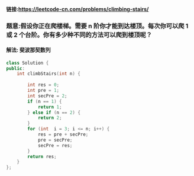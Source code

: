 #### 链接:https://leetcode-cn.com/problems/climbing-stairs/

### 题意:假设你正在爬楼梯。需要 n 阶你才能到达楼顶。每次你可以爬 1 或 2 个台阶。你有多少种不同的方法可以爬到楼顶呢？

#### 解法: 斐波那契数列

```C++
class Solution {
public:
    int climbStairs(int n) {
        
        int res = 0;
        int pre = 1;
        int secPre = 2;
        if (n == 1) {
            return 1;
        } else if (n == 2) {
            return 2;
        }
        for (int  i = 3; i <= n; i++) {
            res = pre + secPre;
            pre = secPre;
            secPre = res;
        }
        return res;
    }
};
```

